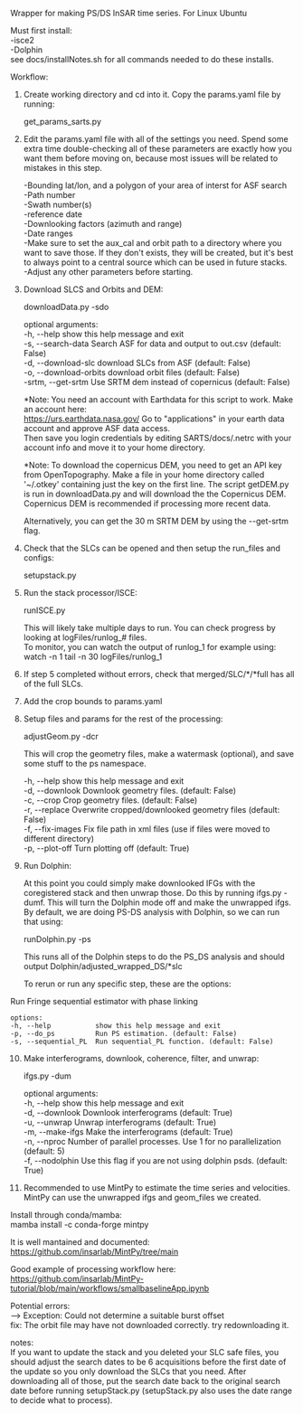 Wrapper for making PS/DS InSAR time series. For Linux Ubuntu  

Must first install:  
-isce2  
-Dolphin  
see docs/installNotes.sh for all commands needed to do these installs.  

Workflow:  
1. Create working directory and cd into it. Copy the params.yaml file by running:  

    get_params_sarts.py  

2. Edit the params.yaml file with all of the settings you need. Spend some extra time double-checking all of these parameters are exactly how you want them before moving on, because most issues will be related to mistakes in this step.  

    -Bounding lat/lon, and a polygon of your area of interst for ASF search   
    -Path number   
    -Swath number(s)   
    -reference date  
    -Downlooking factors (azimuth and range)  
    -Date ranges  
    -Make sure to set the aux_cal and orbit path to a directory where you want to save those.  If they don't exists, they will be created, but it's best to always point to a central source which can be used in future stacks.   
    -Adjust any other parameters before starting.     

3. Download SLCS and Orbits and DEM:

    downloadData.py -sdo

    optional arguments:  
    -h, --help            show this help message and exit  
    -s, --search-data     Search ASF for data and output to out.csv (default: False)  
    -d, --download-slc    download SLCs from ASF (default: False)  
    -o, --download-orbits  download orbit files (default: False)  
    -srtm, --get-srtm     Use SRTM dem instead of copernicus (default: False)  

    *Note: You need an account with Earthdata for this script to work. Make an account here:  
    https://urs.earthdata.nasa.gov/
    Go to "applications" in your earth data account and approve ASF data access.  
    Then save you login credentials by editing SARTS/docs/.netrc with your account info and move it to your home directory.  

    *Note: To download the copernicus DEM, you need to get an API key from OpenTopography. Make a file in your home directory called '~/.otkey' containing just the key on the first line. The script getDEM.py is run in downloadData.py and will download the the Copernicus DEM. Copernicus DEM is recommended if processing more recent data.   
    
    Alternatively, you can get the 30 m SRTM DEM by using the --get-srtm flag.   

4. Check that the SLCs can be opened and then setup the run_files and configs:

    setupstack.py

5. Run the stack processor/ISCE:

    runISCE.py

    This will likely take multiple days to run.  You can check progress by looking at logFiles/runlog_# files.   
    To monitor, you can watch the output of runlog_1 for example using:  
        watch -n 1 tail -n 30 logFiles/runlog_1  

6. If step 5 completed without errors, check that merged/SLC/*/*full has all of the full SLCs.  

7. Add the crop bounds to params.yaml

8. Setup files and params for the rest of the processing:

    adjustGeom.py -dcr

    This will crop the geometry files, make a watermask (optional), and save some stuff
    to the ps namespace.  

    -h, --help        show this help message and exit  
    -d, --downlook    Downlook geometry files. (default: False)  
    -c, --crop        Crop geometry files. (default: False)  
    -r, --replace     Overwrite cropped/downlooked geometry files (default: False)  
    -f, --fix-images  Fix file path in xml files (use if files were moved to different directory)  
    -p, --plot-off    Turn plotting off (default: True)  


9. Run Dolphin:

    At this point you could simply make downlooked IFGs with the coregistered stack and then unwrap those. Do this by running ifgs.py -dumf.  This will turn the Dolphin mode off and make the unwrapped ifgs. By default, we are doing PS-DS analysis with Dolphin, so we can run that using:

    runDolphin.py -ps  

    This runs all of the Dolphin steps to do the PS_DS analysis and should output Dolphin/adjusted_wrapped_DS/*slc  

    To rerun or run any specific step, these are the options:   

Run Fringe sequential estimator with phase linking  

    options:  
    -h, --help           show this help message and exit  
    -p, --do_ps          Run PS estimation. (default: False)  
    -s, --sequential_PL  Run sequential_PL function. (default: False)  



10. Make interferograms, downlook, coherence, filter, and unwrap:  

    ifgs.py -dum  

    optional arguments:    
    -h, --help            show this help message and exit    
    -d, --downlook        Downlook interferograms (default: True)   
    -u, --unwrap          Unwrap interferograms (default: True)  
    -m, --make-ifgs       Make the interferograms (default: True)  
    -n, --nproc           Number of parallel processes. Use 1 for no parallelization (default: 5)   
    -f, --nodolphin        Use this flag if you are not using dolphin psds. (default: True)    


11. Recommended to use MintPy to estimate the time series and velocities. MintPy can use the unwrapped ifgs and geom_files we created. 

Install through conda/mamba:  
mamba install -c conda-forge mintpy  

It is well mantained and documented:  
https://github.com/insarlab/MintPy/tree/main  

Good example of processing workflow here:  
https://github.com/insarlab/MintPy-tutorial/blob/main/workflows/smallbaselineApp.ipynb  


Potential errors:  
-->    Exception: Could not determine a suitable burst offset  
fix: The orbit file may have not downloaded correctly. try redownloading it.  


notes:  
If you want to update the stack and you deleted your SLC safe files, you should adjust the search dates to be 6 acquisitions before the first date of the update so you only download the SLCs that you need.  After downloading all of those, put the search date back to the original search date before running setupStack.py (setupStack.py also uses the date range to decide what to process).    